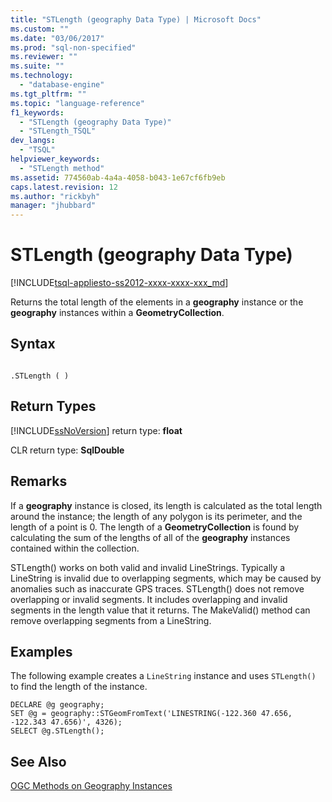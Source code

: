 ```yaml
---
title: "STLength (geography Data Type) | Microsoft Docs"
ms.custom: ""
ms.date: "03/06/2017"
ms.prod: "sql-non-specified"
ms.reviewer: ""
ms.suite: ""
ms.technology: 
  - "database-engine"
ms.tgt_pltfrm: ""
ms.topic: "language-reference"
f1_keywords: 
  - "STLength (geography Data Type)"
  - "STLength_TSQL"
dev_langs: 
  - "TSQL"
helpviewer_keywords: 
  - "STLength method"
ms.assetid: 774560ab-4a4a-4058-b043-1e67cf6fb9eb
caps.latest.revision: 12
ms.author: "rickbyh"
manager: "jhubbard"
---
```

# STLength (geography Data Type)
[!INCLUDE[tsql-appliesto-ss2012-xxxx-xxxx-xxx_md](../../integration-services/system/stored-procedures/includes/tsql-appliesto-ss2012-xxxx-xxxx-xxx-md.md)]

  Returns the total length of the elements in a **geography** instance or the **geography** instances within a **GeometryCollection**.  
  
## Syntax  
  
```  
  
.STLength ( )  
```  
  
## Return Types  
 [!INCLUDE[ssNoVersion](../../advanced-analytics/r-services/includes/ssnoversion-md.md)] return type: **float**  
  
 CLR return type: **SqlDouble**  
  
## Remarks  
 If a **geography** instance is closed, its length is calculated as the total length around the instance; the length of any polygon is its perimeter, and the length of a point is 0. The length of a **GeometryCollection** is found by calculating the sum of the lengths of all of the **geography** instances contained within the collection.  
  
 STLength() works on both valid and invalid LineStrings. Typically a LineString is invalid due to overlapping segments, which may be caused by anomalies such as inaccurate GPS traces. STLength() does not remove overlapping or invalid segments. It includes overlapping and invalid segments in the length value that it returns. The MakeValid() method can remove overlapping segments from a LineString.  
  
## Examples  
 The following example creates a `LineString` instance and uses `STLength()` to find the length of the instance.  
  
```  
DECLARE @g geography;  
SET @g = geography::STGeomFromText('LINESTRING(-122.360 47.656, -122.343 47.656)', 4326);  
SELECT @g.STLength();  
```  
  
## See Also  
 [OGC Methods on Geography Instances](../../t-sql/data-types/ogc-methods-on-geography-instances.md)  
  
  